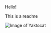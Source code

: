 Hello!

This is a readme

![Image of Yaktocat](https://www.google.com/logos/doodles/2016/jane-jacobss-100th-birthday-5122456077467648-hp2x.jpg)
